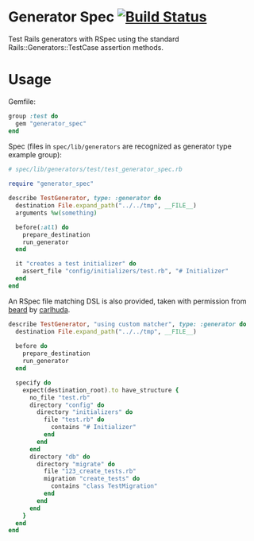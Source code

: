 # Generator Spec [![Build Status](https://travis-ci.org/stevehodgkiss/generator_spec.svg?branch=master)](https://travis-ci.org/stevehodgkiss/generator_spec)

Test Rails generators with RSpec using the standard Rails::Generators::TestCase assertion methods.

# Usage

Gemfile:

```ruby
group :test do
  gem "generator_spec"
end
```

Spec (files in `spec/lib/generators` are recognized as generator type example group):

```ruby
# spec/lib/generators/test/test_generator_spec.rb
    
require "generator_spec"

describe TestGenerator, type: :generator do
  destination File.expand_path("../../tmp", __FILE__)
  arguments %w(something)

  before(:all) do
    prepare_destination
    run_generator
  end

  it "creates a test initializer" do
    assert_file "config/initializers/test.rb", "# Initializer"
  end
end
```
    
An RSpec file matching DSL is also provided, taken with permission from [beard](https://github.com/carlhuda/beard/blob/master/spec/support/matcher.rb) by [carlhuda](https://github.com/carlhuda).

```ruby
describe TestGenerator, "using custom matcher", type: :generator do
  destination File.expand_path("../../tmp", __FILE__)
  
  before do
    prepare_destination
    run_generator
  end

  specify do
    expect(destination_root).to have_structure {
      no_file "test.rb"
      directory "config" do
        directory "initializers" do
          file "test.rb" do
            contains "# Initializer"
          end
        end
      end
      directory "db" do
        directory "migrate" do
          file "123_create_tests.rb"
          migration "create_tests" do
            contains "class TestMigration"
          end
        end
      end
    }
  end
end
```
